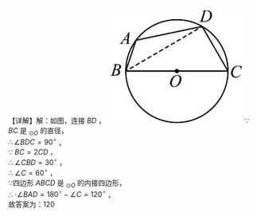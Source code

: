 【详解】解：如图，连接 $B D$ ，
![](<../../qs_image_DB/专题3-6__圆的综合（27类题型）（解析版）/1c2406c3f958014c22759dd0a60cc01273544ba1c9e4f8ce7666ab2b29ebcd84.jpg>)
∵ $B C$ 是 $_ { \odot O }$ 的直径，  
$\therefore \angle B D C = 9 0 ^ { \circ }$ ，  
∵ $B C = 2 C D$ ，  
∴ $\angle C B D = 3 0 ^ { \circ }$ ，  
∴ $\angle C = 6 0 ^ { \circ }$ ，  
∵四边形 $A B C D$ 是 $_ { \odot O }$ 的内接四边形，  
∴ $\cdot \angle B A D = 1 8 0 ^ { \circ } - \angle C = 1 2 0 ^ { \circ }$ ，  
故答案为：120

